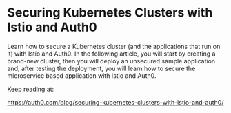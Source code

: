 # Securing Kubernetes Clusters with Istio and Auth0

Learn how to secure a Kubernetes cluster (and the applications that run on it) with Istio and Auth0. In the following article, you will start by creating a brand-new cluster, then you will deploy an unsecured sample application and, after testing the deployment, you will learn how to secure the microservice based application with Istio and Auth0.

Keep reading at:

https://auth0.com/blog/securing-kubernetes-clusters-with-istio-and-auth0/
